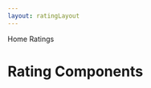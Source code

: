 ```yaml
---
layout: ratingLayout
---
```


<script>
	import { Card, Breadcrumb, BreadcrumbItem } from '$lib/index'
  import { Home } from 'svelte-heros';
	let divClass = 'max-w-xs bg-white rounded-lg border border-gray-200 shadow-md dark:bg-gray-800 dark:border-gray-700';
</script>

<Breadcrumb>
  <BreadcrumbItem href="/" icon={Home} variation="solid">Home</BreadcrumbItem>
  <BreadcrumbItem>Ratings</BreadcrumbItem>
</Breadcrumb>

<h1 class="text-3xl w-full dark:text-white py-8">Rating Components</h1>

<div class="p-4">
	<Card {divClass} img="/images/rating.webp" btnColor="blue" header="Rating" link="/ratings/rating" btnLabel="Read more" />
</div>
<div class="p-4">
	<Card {divClass} img="/images/rating.webp" btnColor="red" header="Advanced rating" link="/ratings/advanced-rating" btnLabel="Read more" />
</div>
<div class="p-4">
	<Card {divClass} img="/images/rating.webp" btnColor="green" header="Score rating" link="/ratings/score-rating" btnLabel="Read more" />
</div>
